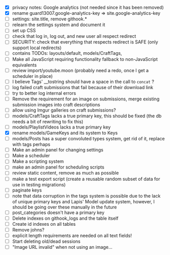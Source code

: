 - [x] privacy notes: Google analytics (not needed since it has been removed)
- [x] rename guard13007.google-analytics-key => site.google-analytics-key
- [ ] settings: site.title, remove githook.*
- [ ] relearn the settings system and document it
- [ ] set up CSS
- [ ] check that log in, log out, and new user all respect redirect
- [ ] SECURITY: check that everything that respects redirect is SAFE (only support local redirects)
- [ ] contains TODOs: layouts/default, models/CraftTags,
- [ ] Make all JavaScript requiring functionality fallback to non-JavaScript equivalents
- [ ] review import/youtube.moon (probably need a redo, once I get a scheduler in place)
- [ ] I believe Tags' \__tostring should have a space in the call to `concat` ?
- [ ] log failed craft submissions that fail because of their download link
- [ ] try to better log internal errors
- [ ] Remove the requirement for an image on submissions, merge existing submission images into craft descriptions
- [ ] allow using Imgur galleries on craft submissions?
- [ ] models/CraftTags lacks a true primary key, this should be fixed (the db needs a bit of rewriting to fix this)
- [ ] models/PlaylistVideos lacks a true primary key
- [x] rename models/GameKeys and its system to Keys
- [ ] models/Posts has a super convoluted types system, get rid of it, replace with tags perhaps
- [ ] Make an admin panel for changing settings
- [ ] Make a scheduler
- [ ] Make a scripting system
- [ ] make an admin panel for scheduling scripts
- [ ] review static content, remove as much as possible
- [ ] make a test export script (create a reusable random subset of data for use in testing migrations)
- [ ] paginate keys
- [ ] note that data corruption in the tags system is possible due to the lack of unique primary keys and
      Lapis' Model update system, however, I should be going over these manually in the future
- [ ] post_categories doesn't have a primary key
- [ ] Delete indexes on githook_logs and the table itself
- [ ] Create id indexes on all tables
- [ ] Remove johns?
- [ ] explicit length requirements are needed on all text fields!
- [ ] Start deleting old/dead sessions
- [ ] "Image URL invalid" when not using an image...

